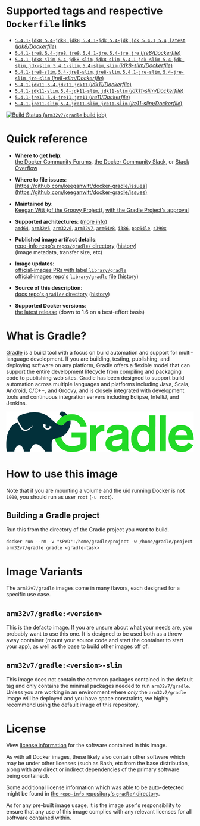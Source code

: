 <!--

********************************************************************************

WARNING:

    DO NOT EDIT "gradle/README.md"

    IT IS AUTO-GENERATED

    (from the other files in "gradle/" combined with a set of templates)

********************************************************************************

-->

# Supported tags and respective `Dockerfile` links

-	[`5.4.1-jdk8`, `5.4-jdk8`, `jdk8`, `5.4.1-jdk`, `5.4-jdk`, `jdk`, `5.4.1`, `5.4`, `latest` (*jdk8/Dockerfile*)](https://github.com/keeganwitt/docker-gradle/blob/52ceea4f0fd47e288d2ad059aff7d9cbde2f0948/jdk8/Dockerfile)
-	[`5.4.1-jre8`, `5.4-jre8`, `jre8`, `5.4.1-jre`, `5.4-jre`, `jre` (*jre8/Dockerfile*)](https://github.com/keeganwitt/docker-gradle/blob/52ceea4f0fd47e288d2ad059aff7d9cbde2f0948/jre8/Dockerfile)
-	[`5.4.1-jdk8-slim`, `5.4-jdk8-slim`, `jdk8-slim`, `5.4.1-jdk-slim`, `5.4-jdk-slim`, `jdk-slim`, `5.4.1-slim`, `5.4-slim`, `slim` (*jdk8-slim/Dockerfile*)](https://github.com/keeganwitt/docker-gradle/blob/52ceea4f0fd47e288d2ad059aff7d9cbde2f0948/jdk8-slim/Dockerfile)
-	[`5.4.1-jre8-slim`, `5.4-jre8-slim`, `jre8-slim`, `5.4.1-jre-slim`, `5.4-jre-slim`, `jre-slim` (*jre8-slim/Dockerfile*)](https://github.com/keeganwitt/docker-gradle/blob/52ceea4f0fd47e288d2ad059aff7d9cbde2f0948/jre8-slim/Dockerfile)
-	[`5.4.1-jdk11`, `5.4-jdk11`, `jdk11` (*jdk11/Dockerfile*)](https://github.com/keeganwitt/docker-gradle/blob/52ceea4f0fd47e288d2ad059aff7d9cbde2f0948/jdk11/Dockerfile)
-	[`5.4.1-jdk11-slim`, `5.4-jdk11-slim`, `jdk11-slim` (*jdk11-slim/Dockerfile*)](https://github.com/keeganwitt/docker-gradle/blob/52ceea4f0fd47e288d2ad059aff7d9cbde2f0948/jdk11-slim/Dockerfile)
-	[`5.4.1-jre11`, `5.4-jre11`, `jre11` (*jre11/Dockerfile*)](https://github.com/keeganwitt/docker-gradle/blob/52ceea4f0fd47e288d2ad059aff7d9cbde2f0948/jre11/Dockerfile)
-	[`5.4.1-jre11-slim`, `5.4-jre11-slim`, `jre11-slim` (*jre11-slim/Dockerfile*)](https://github.com/keeganwitt/docker-gradle/blob/52ceea4f0fd47e288d2ad059aff7d9cbde2f0948/jre11-slim/Dockerfile)

[![Build Status](https://doi-janky.infosiftr.net/job/multiarch/job/arm32v7/job/gradle/badge/icon) (`arm32v7/gradle` build job)](https://doi-janky.infosiftr.net/job/multiarch/job/arm32v7/job/gradle/)

# Quick reference

-	**Where to get help**:  
	[the Docker Community Forums](https://forums.docker.com/), [the Docker Community Slack](https://blog.docker.com/2016/11/introducing-docker-community-directory-docker-community-slack/), or [Stack Overflow](https://stackoverflow.com/search?tab=newest&q=docker)

-	**Where to file issues**:  
	[https://github.com/keeganwitt/docker-gradle/issues](https://github.com/keeganwitt/docker-gradle/issues)

-	**Maintained by**:  
	[Keegan Witt (of the Groovy Project)](https://github.com/keeganwitt/docker-gradle), [with the Gradle Project's approval](https://discuss.gradle.org/t/official-docker-images/21159/8)

-	**Supported architectures**: ([more info](https://github.com/docker-library/official-images#architectures-other-than-amd64))  
	[`amd64`](https://hub.docker.com/r/amd64/gradle/), [`arm32v5`](https://hub.docker.com/r/arm32v5/gradle/), [`arm32v6`](https://hub.docker.com/r/arm32v6/gradle/), [`arm32v7`](https://hub.docker.com/r/arm32v7/gradle/), [`arm64v8`](https://hub.docker.com/r/arm64v8/gradle/), [`i386`](https://hub.docker.com/r/i386/gradle/), [`ppc64le`](https://hub.docker.com/r/ppc64le/gradle/), [`s390x`](https://hub.docker.com/r/s390x/gradle/)

-	**Published image artifact details**:  
	[repo-info repo's `repos/gradle/` directory](https://github.com/docker-library/repo-info/blob/master/repos/gradle) ([history](https://github.com/docker-library/repo-info/commits/master/repos/gradle))  
	(image metadata, transfer size, etc)

-	**Image updates**:  
	[official-images PRs with label `library/gradle`](https://github.com/docker-library/official-images/pulls?q=label%3Alibrary%2Fgradle)  
	[official-images repo's `library/gradle` file](https://github.com/docker-library/official-images/blob/master/library/gradle) ([history](https://github.com/docker-library/official-images/commits/master/library/gradle))

-	**Source of this description**:  
	[docs repo's `gradle/` directory](https://github.com/docker-library/docs/tree/master/gradle) ([history](https://github.com/docker-library/docs/commits/master/gradle))

-	**Supported Docker versions**:  
	[the latest release](https://github.com/docker/docker-ce/releases/latest) (down to 1.6 on a best-effort basis)

# What is Gradle?

[Gradle](https://gradle.org/) is a build tool with a focus on build automation and support for multi-language development. If you are building, testing, publishing, and deploying software on any platform, Gradle offers a flexible model that can support the entire development lifecycle from compiling and packaging code to publishing web sites. Gradle has been designed to support build automation across multiple languages and platforms including Java, Scala, Android, C/C++, and Groovy, and is closely integrated with development tools and continuous integration servers including Eclipse, IntelliJ, and Jenkins.

![logo](https://raw.githubusercontent.com/docker-library/docs/c3d3ca6beed000f9ba6eabc98f3399158f520256/gradle/logo.png)

# How to use this image

Note that if you are mounting a volume and the uid running Docker is not `1000`, you should run as user `root` (`-u root`).

## Building a Gradle project

Run this from the directory of the Gradle project you want to build.

`docker run --rm -v "$PWD":/home/gradle/project -w /home/gradle/project arm32v7/gradle gradle <gradle-task>`

# Image Variants

The `arm32v7/gradle` images come in many flavors, each designed for a specific use case.

## `arm32v7/gradle:<version>`

This is the defacto image. If you are unsure about what your needs are, you probably want to use this one. It is designed to be used both as a throw away container (mount your source code and start the container to start your app), as well as the base to build other images off of.

## `arm32v7/gradle:<version>-slim`

This image does not contain the common packages contained in the default tag and only contains the minimal packages needed to run `arm32v7/gradle`. Unless you are working in an environment where *only* the `arm32v7/gradle` image will be deployed and you have space constraints, we highly recommend using the default image of this repository.

# License

View [license information](https://gradle.org/license/) for the software contained in this image.

As with all Docker images, these likely also contain other software which may be under other licenses (such as Bash, etc from the base distribution, along with any direct or indirect dependencies of the primary software being contained).

Some additional license information which was able to be auto-detected might be found in [the `repo-info` repository's `gradle/` directory](https://github.com/docker-library/repo-info/tree/master/repos/gradle).

As for any pre-built image usage, it is the image user's responsibility to ensure that any use of this image complies with any relevant licenses for all software contained within.
